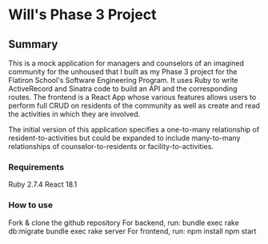 # Will's Phase 3 Project

## Summary
This is a mock application for managers and counselors of an imagined community for the unhoused that I built as my Phase 3 project for the Flatiron School's Software Engineering Program. It uses Ruby to write ActiveRecord and Sinatra code to build an API and the corresponding routes. The frontend is a React App whose various features allows users to perform full CRUD on residents of the community as well as create and read the activities in which they are involved.

The initial version of this application specifies a one-to-many relationship of resident-to-activities but could be expanded to include many-to-many relationships of counselor-to-residents or facility-to-activities. 

### Requirements
Ruby 2.7.4
React 18.1

### How to use
Fork & clone the github repository
For backend, run:
  bundle exec rake db:migrate
  bundle exec rake server
For frontend, run:
  npm install
  npm start

